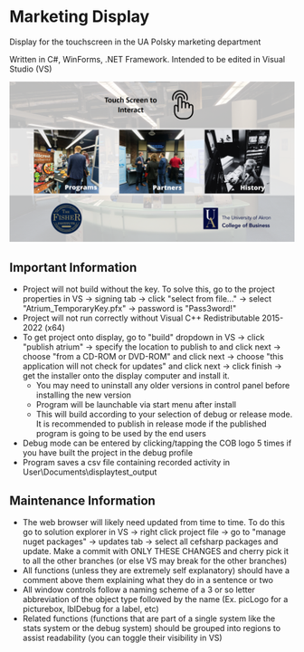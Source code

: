 # Marketing Display
Display for the touchscreen in the UA Polsky marketing department

Written in C#, WinForms, .NET Framework. Intended to be edited in Visual Studio (VS)

![Screenshot of application](/screenshot.png)

## Important Information
- Project will not build without the key. To solve this, go to the project properties in VS -> signing tab -> click "select from file..." -> select "Atrium_TemporaryKey.pfx" -> password is "Pass3word!"
- Project will not run correctly without Visual C++ Redistributable 2015-2022 (x64)
- To get project onto display, go to "build" dropdown in VS -> click "publish atrium" -> specify the location to publish to and click next -> choose "from a CD-ROM or DVD-ROM" and click next -> choose "this application will not check for updates" and click next -> click finish -> get the installer onto the display computer and install it.
  - You may need to uninstall any older versions in control panel before installing the new version
  - Program will be launchable via start menu after install
  - This will build according to your selection of debug or release mode. It is recommended to publish in release mode if the published program is going to be used by the end users
- Debug mode can be entered by clicking/tapping the COB logo 5 times if you have built the project in the debug profile
- Program saves a csv file containing recorded activity in User\Documents\displaytest_output

## Maintenance Information
- The web browser will likely need updated from time to time. To do this go to solution explorer in VS -> right click project file -> go to "manage nuget packages" -> updates tab -> select all cefsharp packages and update. Make a commit with ONLY THESE CHANGES and cherry pick it to all the other branches (or else VS may break for the other branches)
- All functions (unless they are extremely self explanatory) should have a comment above them explaining what they do in a sentence or two
- All window controls follow a naming scheme of a 3 or so letter abbreviation of the object type followed by the name (Ex. picLogo for a picturebox, lblDebug for a label, etc)
- Related functions (functions that are part of a single system like the stats system or the debug system) should be grouped into regions to assist readability (you can toggle their visibility in VS)
